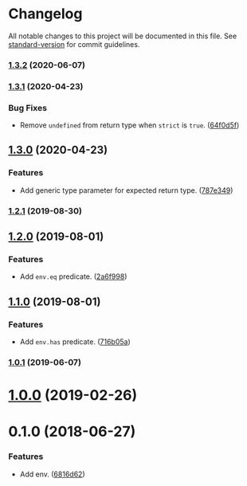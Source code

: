 # Changelog

All notable changes to this project will be documented in this file. See [standard-version](https://github.com/conventional-changelog/standard-version) for commit guidelines.

### [1.3.2](https://github.com/darkobits/env/compare/v1.3.1...v1.3.2) (2020-06-07)

### [1.3.1](https://github.com/darkobits/env/compare/v1.3.0...v1.3.1) (2020-04-23)


### Bug Fixes

* Remove `undefined` from return type when `strict` is `true`. ([64f0d5f](https://github.com/darkobits/env/commit/64f0d5fc6fb055a9ff8603c98facb8fd5a7335f6))

## [1.3.0](https://github.com/darkobits/env/compare/v1.2.1...v1.3.0) (2020-04-23)


### Features

* Add generic type parameter for expected return type. ([787e349](https://github.com/darkobits/env/commit/787e349a0820de9acd46cc0ffd8fc460e5ae23e5))

### [1.2.1](https://github.com/darkobits/env/compare/v1.2.0...v1.2.1) (2019-08-30)

## [1.2.0](https://github.com/darkobits/env/compare/v1.1.0...v1.2.0) (2019-08-01)


### Features

* Add `env.eq` predicate. ([2a6f998](https://github.com/darkobits/env/commit/2a6f998))



## [1.1.0](https://github.com/darkobits/env/compare/v1.0.1...v1.1.0) (2019-08-01)


### Features

* Add `env.has` predicate. ([716b05a](https://github.com/darkobits/env/commit/716b05a))



### [1.0.1](https://github.com/darkobits/env/compare/v1.0.0...v1.0.1) (2019-06-07)



# [1.0.0](https://github.com/darkobits/env/compare/v0.1.0...v1.0.0) (2019-02-26)



<a name="0.1.0"></a>
# 0.1.0 (2018-06-27)


### Features

* Add env. ([6816d62](https://github.com/darkobits/env/commit/6816d62))
